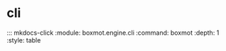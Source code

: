 # cli

::: mkdocs-click
    :module: boxmot.engine.cli
    :command: boxmot
    :depth: 1
    :style: table